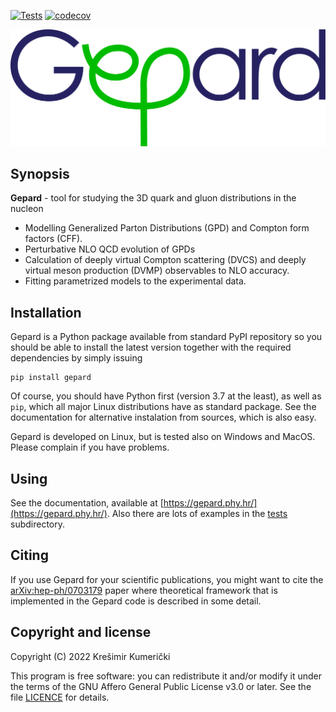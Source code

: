 [![Tests](https://github.com/kkumer/gepard/actions/workflows/tests.yml/badge.svg)](https://github.com/kkumer/gepard/actions/workflows/tests.yml)
[![codecov](https://codecov.io/gh/kkumer/gepard/branch/master/graph/badge.svg)](https://codecov.io/gh/kkumer/gepard)

![Gepard logo](docs/source/media/Gepard_logo.png)

## Synopsis

**Gepard** - tool for studying the 3D quark and gluon distributions in the nucleon


   * Modelling Generalized Parton Distributions (GPD) and Compton form factors (CFF).
   * Perturbative NLO QCD evolution of GPDs
   * Calculation of deeply virtual Compton scattering (DVCS) and deeply virtual meson production (DVMP) observables to NLO accuracy.
   * Fitting parametrized models to the experimental data.


## Installation

Gepard is a Python package available from standard PyPI repository so you
should be able to install the latest version together with the required
dependencies by simply issuing

```
pip install gepard
```

Of course, you should have Python first (version 3.7 at the least), 
as well as `pip`, which all major Linux distributions have as standard package.
See the documentation for alternative instalation from sources, which is also easy.

Gepard is developed on Linux, but is tested also on Windows and MacOS. 
Please complain if you have problems.


## Using

See the documentation,
available at  [https://gepard.phy.hr/](https://gepard.phy.hr/).
Also there are lots of examples in the [tests](tests/) subdirectory.

## Citing

If you use Gepard for your scientific publications, you might want to cite the
[arXiv:hep-ph/0703179](https://arxiv.org/abs/hep-ph/0703179) paper where theoretical
framework that is implemented in the Gepard code is described in some detail.


## Copyright and license

Copyright (C) 2022 Krešimir Kumerički

This program is free software: you can redistribute it and/or modify it under the terms of the 
GNU Affero General Public License v3.0 or later. See the file [LICENCE](LICENSE) for details.
